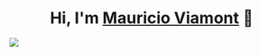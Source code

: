 <div align="center">
<h1 align="center">Hi, I'm <a href="https://aristi.dev](https://linktr.ee/Mauricio_Viamont)">Mauricio Viamont</a> 👋</h1>
</div>
<img src= "https://imgur.com/H7XX0ld.png">
<!--
**MauricioViamont/MauricioViamont** is a ✨ _special_ ✨ repository because its `README.md` (this file) appears on your GitHub profile.

Here are some ideas to get you started:

- 🔭 I’m currently working on ...
- 🌱 I’m currently learning ...
- 👯 I’m looking to collaborate on ...
- 🤔 I’m looking for help with ...
- 💬 Ask me about ...
- 📫 How to reach me: ...
- 😄 Pronouns: ...
- ⚡ Fun fact: ...
-->
